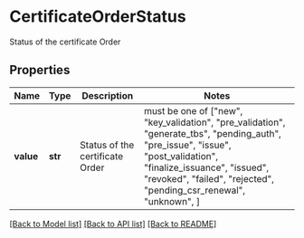 # CertificateOrderStatus

Status of the certificate Order

## Properties
Name | Type | Description | Notes
------------ | ------------- | ------------- | -------------
**value** | **str** | Status of the certificate Order |  must be one of ["new", "key_validation", "pre_validation", "generate_tbs", "pending_auth", "pre_issue", "issue", "post_validation", "finalize_issuance", "issued", "revoked", "failed", "rejected", "pending_csr_renewal", "unknown", ]

[[Back to Model list]](../README.md#documentation-for-models) [[Back to API list]](../README.md#documentation-for-api-endpoints) [[Back to README]](../README.md)


